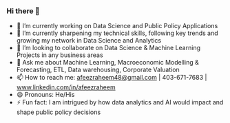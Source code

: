 ### Hi there 👋

- 🔭 I’m currently working on Data Science and Public Policy Applications
- 🌱 I’m currently sharpening my technical skills, following key trends and growing my network in Data Science and Analytics
- 👯 I’m looking to collaborate on Data Science & Machine Learning Projects in any business areas
- 💬 Ask me about Machine Learning, Macroeconomic Modelling & Forecasting, ETL, Data warehousing, Corporate Valuation
- 📫 How to reach me: afeezraheem48@gmail.com | 403-671-7683 | www.linkedin.com/in/afeezraheem
- 😄 Pronouns: He/His
- ⚡ Fun fact: I am intrigued by how data analytics and AI would impact and shape public policy decisions
